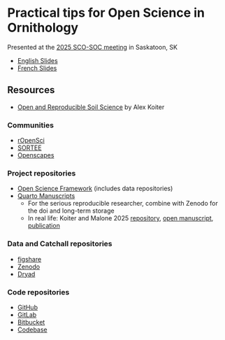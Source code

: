 
# Practical tips for Open Science in Ornithology

Presented at the [2025 SCO-SOC meeting](https://conferencestest.usask.ca/sco-2025/index.php) in Saskatoon, SK

- [English Slides](https://steffilazerte.ca/Presentations/2025-08-Open-Science/index.html)
- [French Slides](https://steffilazerte.ca/Presentations/2025-08-Open-Science/index_fr.html)

## Resources

- [Open and Reproducible Soil Science](https://alexkoiter.ca/presentations/UM_Soil_Science_2023/Open_reproducible_science.html#/with-great-data-comes-great-responsibility) by Alex Koiter

### Communities
- [rOpenSci](https://ropensci.org/)
- [SORTEE](https://sortee.org/)
- [Openscapes](https://openscapes.org/)

### Project repositories
- [Open Science Framework](https://osf.io) (includes data repositories)
- [Quarto Manuscripts](https://quarto.org/docs/manuscripts/)
  - For the serious reproducible researcher, combine with Zenodo for the doi and long-term storage
  - In real life: Koiter and Malone 2025 [repository](https://github.com/alex-koiter/riparian-grazing-manuscript), [open manuscript](https://alexkoiter.ca/riparian-grazing-manuscript/), [publication](http://doi.org/10.1002/jeq2.70012)

### Data and Catchall repositories
- [figshare](https://figshare.com/)
- [Zenodo](https://zenodo.org/)
- [Dryad](https://datadryad.org/)

### Code repositories
- [GitHub](http://github.com)
- [GitLab](https://gitlab.com)
- [Bitbucket](https://bitbucket.org/)
- [Codebase](https://www.codebasehq.com/)
